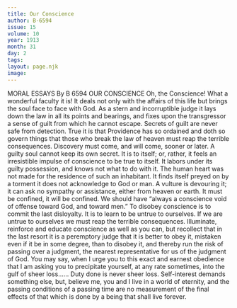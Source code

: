 ```yaml
---
title: Our Conscience
author: B-6594
issue: 15
volume: 10
year: 1913
month: 31
day: 2
tags:
layout: page.njk
image:
---
```

MORAL ESSAYS   By B 6594    OUR CONSCIENCE    Oh, the Conscience! What a wonderful faculty it is! It deals not only with the affairs of this life but brings the soul face to face with God. As a stern and incorruptible judge it lays down the law in all its points and bearings, and fixes upon the transgressor a sense of guilt from which he cannot escape. Secrets of guilt are never safe from detection. True it is that Providence has so ordained and doth so govern things that those who break the law of heaven must reap the terrible consequences. Discovery must come, and will come, sooner or later. A guilty soul cannot keep its own secret. It is to itself; or, rather, it feels an irresistible impulse of conscience to be true to itself. It labors under its guilty possession, and knows not what to do with it. The human heart was not made for the residence of such an inhabitant. It finds itself preyed on by a torment it does not acknowledge to God or man. A vulture is devouring it; it can ask no sympathy or assistance, either from heaven or earth. It must be confined, it will be confined. We should have “always a conscience void of offense toward God, and toward men.” To disobey conscience is to commit the last disloyalty. It is to learn to be untrue to ourselves. If we are untrue to ourselves we must reap the terrible consequences. Illuminate, reinforce and educate conscience as well as you can, but recollect that in the last resort it is a peremptory judge that it is better to obey it, mistaken even if it be in some degree, than to disobey it, and thereby run the risk of passing over a judgment, the nearest representative for us of the judgment of God. You may say, when I urge you to this exact and earnest obedience that I am asking you to precipitate yourself, at any rate sometimes, into the gulf of sheer loss...... Duty done is never sheer loss. Self-interest demands something else, but, believe me, you and I live in a world of eternity, and the passing conditions of a passing time are no measurement of the final effects of that which is done by a being that shall live forever. 
